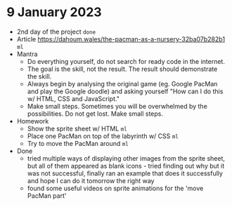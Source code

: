 # 9 January 2023

* 2nd day of the project `done`
* Article https://dahoum.wales/the-pacman-as-a-nursery-32ba07b282b1 `ml`
* Mantra
  * Do everything yourself, do not search for ready code in the internet.
  * The goal is the skill, not the result. The result should demonstrate the skill.
  * Always begin by analysing the original game (eg. Google PacMan and play the Google doodle) and asking yourself "How can I do this w/ HTML, CSS and JavaScript."
  * Make small steps. Sometimes you will be overwhelmed by the possibilities. Do not get lost. Make small steps.
* Homework
  * Show the sprite sheet w/ HTML `ml`
  * Place one PacMan on top of the labyrinth w/ CSS `ml`
  * Try to move the PacMan around `ml`
* Done
  * tried multiple ways of displaying other images from the sprite sheet, but all of them appeared as blank icons - tried finding out why but it was not successful, finally ran an example that does it successfully and hope I can do it tomorrow the right way
  * found some useful videos on sprite animations for the 'move PacMan part'